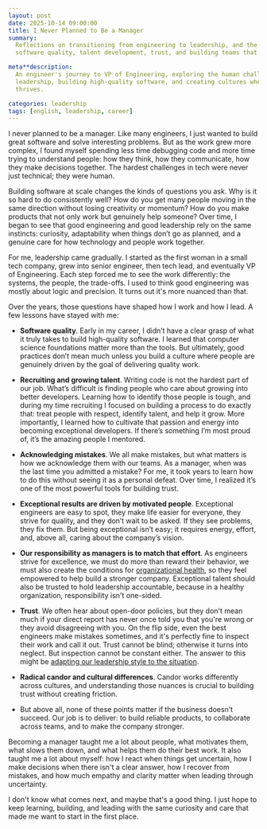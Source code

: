 ```yaml
---
layout: post
date: 2025-10-14 09:00:00
title: I Never Planned to Be a Manager
summary:
  Reflections on transitioning from engineering to leadership, and the lessons learned about
  software quality, talent development, trust, and building teams that deliver exceptional results.

meta**description:
  An engineer's journey to VP of Engineering, exploring the human challenges of technical
  leadership, building high-quality software, and creating cultures where exceptional talent
  thrives.

categories: leadership
tags: [english, leadership, career]
---
```


I never planned to be a manager. Like many engineers, I just wanted to build great software and
solve interesting problems. But as the work grew more complex, I found myself spending less time
debugging code and more time trying to understand people: how they think, how they communicate, how
they make decisions together. The hardest challenges in tech were never just technical; they were
human.

Building software at scale changes the kinds of questions you ask. Why is it so hard to do
consistently well? How do you get many people moving in the same direction without losing creativity
or momentum? How do you make products that not only work but genuinely help someone? Over time, I
began to see that good engineering and good leadership rely on the same instincts: curiosity,
adaptability when things don’t go as planned, and a genuine care for how technology and people work
together.

For me, leadership came gradually. I started as the first woman in a small tech company, grew into
senior engineer, then tech lead, and eventually VP of Engineering. Each step forced me to see the
work differently: the systems, the people, the trade-offs. I used to think good engineering was
mostly about logic and precision. It turns out it's more nuanced than that.

Over the years, those questions have shaped how I work and how I lead. A few lessons have stayed
with me:

- **Software quality**. Early in my career, I didn’t have a clear grasp of what it truly takes to
  build high-quality software. I learned that computer science foundations matter more than the
  tools. But ultimately, good practices don’t mean much unless you build a culture where people are
  genuinely driven by the goal of delivering quality work.

- **Recruiting and growing talent**. Writing code is not the hardest part of our job. What’s
  difficult is finding people who care about growing into better developers. Learning how to
  identify those people is tough, and during my time recruiting I focused on building a process to
  do exactly that: treat people with respect, identify talent, and help it grow. More importantly, I
  learned how to cultivate that passion and energy into becoming exceptional developers. If there’s
  something I’m most proud of, it’s the amazing people I mentored.

- **Acknowledging mistakes**. We all make mistakes, but what matters is how we acknowledge them with
  our teams. As a manager, when was the last time you admitted a mistake? For me, it took years to
  learn how to do this without seeing it as a personal defeat. Over time, I realized it’s one of the
  most powerful tools for building trust.

- **Exceptional results are driven by motivated people**. Exceptional engineers are easy to spot,
  they make life easier for everyone, they strive for quality, and they don’t wait to be asked. If
  they see problems, they fix them. But being exceptional isn’t easy; it requires energy, effort,
  and, above all, caring about the company’s vision.

- **Our responsibility as managers is to match that effort**. As engineers strive for excellence, we
  must do more than reward their behavior, we must also create the conditions for
  [organizational health](https://lethain.com/membership-opportunity), so they feel empowered to
  help build a stronger company. Exceptional talent should also be trusted to hold leadership
  accountable, because in a healthy organization, responsibility isn't one-sided.

- **Trust**. We often hear about open-door policies, but they don't mean much if your direct report
  has never once told you that you're wrong or they avoid disagreeing with you. On the flip side,
  even the best engineers make mistakes sometimes, and it's perfectly fine to inspect their work and
  call it out. Trust cannot be blind; otherwise it turns into neglect. But inspection cannot be
  constant either. The answer to this might be
  [adapting our leadership style to the situation](https://lethain.com/developing-leadership-styles).

- **Radical candor and cultural differences**. Candor works differently across cultures, and
  understanding those nuances is crucial to building trust without creating friction.

- But above all, none of these points matter if the business doesn’t succeed. Our job is to deliver:
  to build reliable products, to collaborate across teams, and to make the company stronger.

Becoming a manager taught me a lot about people, what motivates them, what slows them down, and what
helps them do their best work. It also taught me a lot about myself: how I react when things get
uncertain, how I make decisions when there isn't a clear answer, how I recover from mistakes, and
how much empathy and clarity matter when leading through uncertainty.

I don't know what comes next, and maybe that's a good thing. I just hope to keep learning, building,
and leading with the same curiosity and care that made me want to start in the first place.
